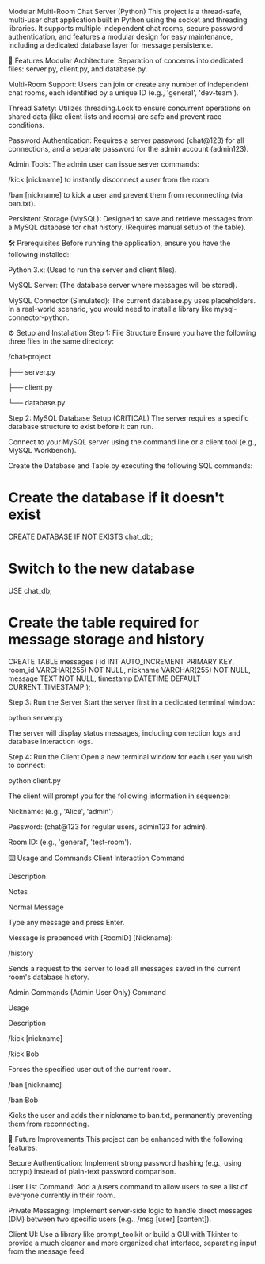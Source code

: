 Modular Multi-Room Chat Server (Python)
This project is a thread-safe, multi-user chat application built in Python using the socket and threading libraries. It supports multiple independent chat rooms, secure password authentication, and features a modular design for easy maintenance, including a dedicated database layer for message persistence.

🚀 Features
Modular Architecture: Separation of concerns into dedicated files: server.py, client.py, and database.py.

Multi-Room Support: Users can join or create any number of independent chat rooms, each identified by a unique ID (e.g., 'general', 'dev-team').

Thread Safety: Utilizes threading.Lock to ensure concurrent operations on shared data (like client lists and rooms) are safe and prevent race conditions.

Password Authentication: Requires a server password (chat@123) for all connections, and a separate password for the admin account (admin123).

Admin Tools: The admin user can issue server commands:

/kick [nickname] to instantly disconnect a user from the room.

/ban [nickname] to kick a user and prevent them from reconnecting (via ban.txt).

Persistent Storage (MySQL): Designed to save and retrieve messages from a MySQL database for chat history. (Requires manual setup of the table).

🛠️ Prerequisites
Before running the application, ensure you have the following installed:

Python 3.x: (Used to run the server and client files).

MySQL Server: (The database server where messages will be stored).

MySQL Connector (Simulated): The current database.py uses placeholders. In a real-world scenario, you would need to install a library like mysql-connector-python.

⚙️ Setup and Installation
Step 1: File Structure
Ensure you have the following three files in the same directory:

/chat-project   

├── server.py

├── client.py

└── database.py

Step 2: MySQL Database Setup (CRITICAL)
The server requires a specific database structure to exist before it can run.

Connect to your MySQL server using the command line or a client tool (e.g., MySQL Workbench).

Create the Database and Table by executing the following SQL commands:

# Create the database if it doesn't exist
CREATE DATABASE IF NOT EXISTS chat_db;

# Switch to the new database
USE chat_db;

# Create the table required for message storage and history
CREATE TABLE messages (
    id INT AUTO_INCREMENT PRIMARY KEY,
    room_id VARCHAR(255) NOT NULL,
    nickname VARCHAR(255) NOT NULL,
    message TEXT NOT NULL,
    timestamp DATETIME DEFAULT CURRENT_TIMESTAMP
);

Step 3: Run the Server
Start the server first in a dedicated terminal window:

python server.py

The server will display status messages, including connection logs and database interaction logs.

Step 4: Run the Client
Open a new terminal window for each user you wish to connect:

python client.py

The client will prompt you for the following information in sequence:

Nickname: (e.g., 'Alice', 'admin')

Password: (chat@123 for regular users, admin123 for admin).

Room ID: (e.g., 'general', 'test-room').

⌨️ Usage and Commands
Client Interaction
Command

Description

Notes

Normal Message

Type any message and press Enter.

Message is prepended with [RoomID] [Nickname]:

/history

Sends a request to the server to load all messages saved in the current room's database history.



Admin Commands (Admin User Only)
Command

Usage

Description

/kick [nickname]

/kick Bob

Forces the specified user out of the current room.

/ban [nickname]

/ban Bob

Kicks the user and adds their nickname to ban.txt, permanently preventing them from reconnecting.

🎯 Future Improvements
This project can be enhanced with the following features:

Secure Authentication: Implement strong password hashing (e.g., using bcrypt) instead of plain-text password comparison.

User List Command: Add a /users command to allow users to see a list of everyone currently in their room.

Private Messaging: Implement server-side logic to handle direct messages (DM) between two specific users (e.g., /msg [user] [content]).

Client UI: Use a library like prompt_toolkit or build a GUI with Tkinter to provide a much cleaner and more organized chat interface, separating input from the message feed.

